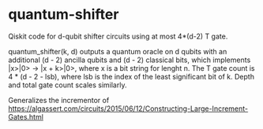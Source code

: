 # quantum-shifter
Qiskit code for d-qubit shifter circuits using at most 4*(d-2) T gate.

quantum_shifter(k, d) outputs a quantum oracle on d qubits with an additional (d - 2) ancilla qubits and (d - 2) classical bits, which implements |x>|0> -> |x + k>|0>, where x is a bit string for lenght n. The T gate count is 4 * (d - 2 - lsb), where lsb is the index of the least significant bit of k. Depth and total gate count scales similarly.

Generalizes the incrementor of https://algassert.com/circuits/2015/06/12/Constructing-Large-Increment-Gates.html
